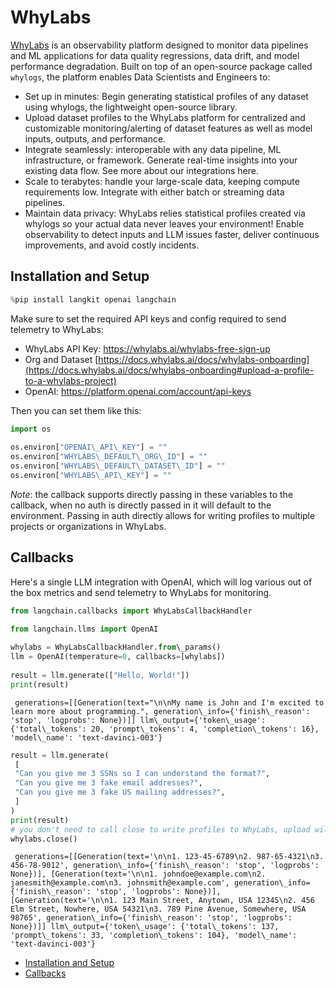 # WhyLabs

[WhyLabs](https://docs.whylabs.ai/docs/) is an observability platform designed to monitor data pipelines and ML applications for data quality regressions, data drift, and model performance degradation. Built on top of an open-source package called `whylogs`, the platform enables Data Scientists and Engineers to:

- Set up in minutes: Begin generating statistical profiles of any dataset using whylogs, the lightweight open-source library.
- Upload dataset profiles to the WhyLabs platform for centralized and customizable monitoring/alerting of dataset features as well as model inputs, outputs, and performance.
- Integrate seamlessly: interoperable with any data pipeline, ML infrastructure, or framework. Generate real-time insights into your existing data flow. See more about our integrations here.
- Scale to terabytes: handle your large-scale data, keeping compute requirements low. Integrate with either batch or streaming data pipelines.
- Maintain data privacy: WhyLabs relies statistical profiles created via whylogs so your actual data never leaves your environment!
  Enable observability to detect inputs and LLM issues faster, deliver continuous improvements, and avoid costly incidents.

## Installation and Setup[​](#installation-and-setup "Direct link to Installation and Setup")

```python
%pip install langkit openai langchain  

```

Make sure to set the required API keys and config required to send telemetry to WhyLabs:

- WhyLabs API Key: <https://whylabs.ai/whylabs-free-sign-up>
- Org and Dataset [https://docs.whylabs.ai/docs/whylabs-onboarding](https://docs.whylabs.ai/docs/whylabs-onboarding#upload-a-profile-to-a-whylabs-project)
- OpenAI: <https://platform.openai.com/account/api-keys>

Then you can set them like this:

```python
import os  
  
os.environ["OPENAI\_API\_KEY"] = ""  
os.environ["WHYLABS\_DEFAULT\_ORG\_ID"] = ""  
os.environ["WHYLABS\_DEFAULT\_DATASET\_ID"] = ""  
os.environ["WHYLABS\_API\_KEY"] = ""  

```

*Note*: the callback supports directly passing in these variables to the callback, when no auth is directly passed in it will default to the environment. Passing in auth directly allows for writing profiles to multiple projects or organizations in WhyLabs.

## Callbacks[​](#callbacks "Direct link to Callbacks")

Here's a single LLM integration with OpenAI, which will log various out of the box metrics and send telemetry to WhyLabs for monitoring.

```python
from langchain.callbacks import WhyLabsCallbackHandler  

```

```python
from langchain.llms import OpenAI  
  
whylabs = WhyLabsCallbackHandler.from\_params()  
llm = OpenAI(temperature=0, callbacks=[whylabs])  
  
result = llm.generate(["Hello, World!"])  
print(result)  

```

```text
 generations=[[Generation(text="\n\nMy name is John and I'm excited to learn more about programming.", generation\_info={'finish\_reason': 'stop', 'logprobs': None})]] llm\_output={'token\_usage': {'total\_tokens': 20, 'prompt\_tokens': 4, 'completion\_tokens': 16}, 'model\_name': 'text-davinci-003'}  

```

```python
result = llm.generate(  
 [  
 "Can you give me 3 SSNs so I can understand the format?",  
 "Can you give me 3 fake email addresses?",  
 "Can you give me 3 fake US mailing addresses?",  
 ]  
)  
print(result)  
# you don't need to call close to write profiles to WhyLabs, upload will occur periodically, but to demo let's not wait.  
whylabs.close()  

```

```text
 generations=[[Generation(text='\n\n1. 123-45-6789\n2. 987-65-4321\n3. 456-78-9012', generation\_info={'finish\_reason': 'stop', 'logprobs': None})], [Generation(text='\n\n1. johndoe@example.com\n2. janesmith@example.com\n3. johnsmith@example.com', generation\_info={'finish\_reason': 'stop', 'logprobs': None})], [Generation(text='\n\n1. 123 Main Street, Anytown, USA 12345\n2. 456 Elm Street, Nowhere, USA 54321\n3. 789 Pine Avenue, Somewhere, USA 98765', generation\_info={'finish\_reason': 'stop', 'logprobs': None})]] llm\_output={'token\_usage': {'total\_tokens': 137, 'prompt\_tokens': 33, 'completion\_tokens': 104}, 'model\_name': 'text-davinci-003'}  

```

- [Installation and Setup](#installation-and-setup)
- [Callbacks](#callbacks)
